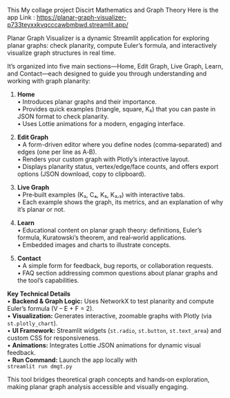 This My collage project Discirt Mathematics and Graph Theory 
Here is the app Link : https://planar-graph-visualizer-p733teyxxkvqcccawbmbwd.streamlit.app/

Planar Graph Visualizer is a dynamic Streamlit application for exploring planar graphs: check planarity, compute Euler’s formula, and interactively visualize graph structures in real time.

It’s organized into five main sections—Home, Edit Graph, Live Graph, Learn, and Contact—each designed to guide you through understanding and working with graph planarity:

1. **Home**  
   • Introduces planar graphs and their importance.  
   • Provides quick examples (triangle, square, K₅) that you can paste in JSON format to check planarity.  
   • Uses Lottie animations for a modern, engaging interface.

2. **Edit Graph**  
   • A form-driven editor where you define nodes (comma‑separated) and edges (one per line as A‑B).  
   • Renders your custom graph with Plotly’s interactive layout.  
   • Displays planarity status, vertex/edge/face counts, and offers export options (JSON download, copy to clipboard).

3. **Live Graph**  
   • Pre‑built examples (K₃, C₄, K₅, K₃,₃) with interactive tabs.  
   • Each example shows the graph, its metrics, and an explanation of why it’s planar or not.

4. **Learn**  
   • Educational content on planar graph theory: definitions, Euler’s formula, Kuratowski’s theorem, and real‑world applications.  
   • Embedded images and charts to illustrate concepts.

5. **Contact**  
   • A simple form for feedback, bug reports, or collaboration requests.  
   • FAQ section addressing common questions about planar graphs and the tool’s capabilities.

**Key Technical Details**  
• **Backend & Graph Logic:** Uses NetworkX to test planarity and compute Euler’s formula (V – E + F = 2).  
• **Visualization:** Generates interactive, zoomable graphs with Plotly (via `st.plotly_chart`).  
• **UI Framework:** Streamlit widgets (`st.radio`, `st.button`, `st.text_area`) and custom CSS for responsiveness.  
• **Animations:** Integrates Lottie JSON animations for dynamic visual feedback.  
• **Run Command:** Launch the app locally with  
  `streamlit run dmgt.py`  

This tool bridges theoretical graph concepts and hands‑on exploration, making planar graph analysis accessible and visually engaging.
